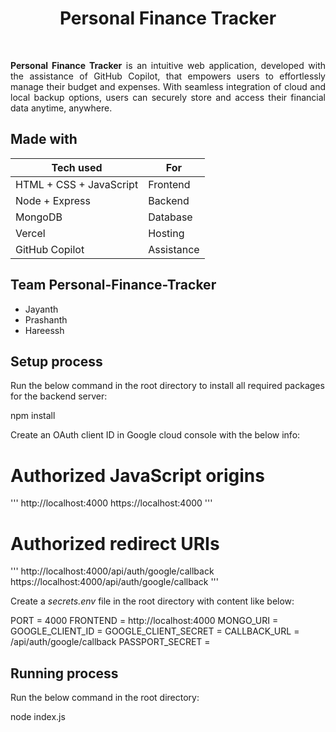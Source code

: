 <h1 align="center">Personal Finance Tracker</h1>

<br>

<p style="text-align: justify;">
<b>Personal Finance Tracker</b> is an intuitive web application, developed with the assistance of GitHub Copilot, that empowers users to effortlessly manage their budget and expenses. With seamless integration of cloud and local backup options, users can securely store and access their financial data anytime, anywhere.</p>

## Made with

| Tech used               | For        |
| ----------------------- | ---------- |
| HTML + CSS + JavaScript | Frontend   |
| Node + Express          | Backend    |
| MongoDB                 | Database   |
| Vercel                  | Hosting    |
| GitHub Copilot          | Assistance |

## Team Personal-Finance-Tracker

- Jayanth
- Prashanth
- Hareessh

## Setup process

Run the below command in the root directory to install all required packages for the backend server:


npm install


Create an OAuth client ID in Google cloud console with the below info:


# Authorized JavaScript origins
'''
http://localhost:4000
https://localhost:4000
'''
# Authorized redirect URIs
'''
http://localhost:4000/api/auth/google/callback
https://localhost:4000/api/auth/google/callback
'''

Create a *secrets.env* file in the root directory with content like below:



PORT = 4000
FRONTEND = http://localhost:4000
MONGO_URI = <MongoDB url>
GOOGLE_CLIENT_ID = <Client ID from Google cloud console>
GOOGLE_CLIENT_SECRET = <Client secret from Google cloud console>
CALLBACK_URL = /api/auth/google/callback
PASSPORT_SECRET = <anyRandomText>


## Running process

Run the below command in the root directory:


node index.js